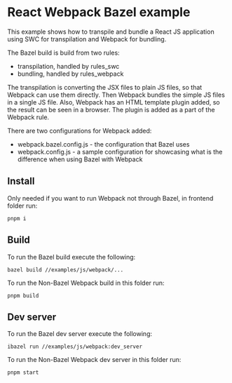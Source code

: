 # React Webpack Bazel example

This example shows how to transpile and bundle a React JS application using SWC for transpilation
and Webpack for bundling.

The Bazel build is build from two rules:

- transpilation, handled by rules_swc
- bundling, handled by rules_webpack

The transpilation is converting the JSX files to plain JS files, so that Webpack can use them
directly.
Then Webpack bundles the simple JS files in a single JS file.
Also, Webpack has an HTML template plugin added, so the result can be seen in a browser.
The plugin is added as a part of the Webpack rule.

There are two configurations for Webpack added:

- webpack.bazel.config.js - the configuration that Bazel uses
- webpack.config.js - a sample configuration for showcasing what is the difference when using Bazel
  with Webpack

## Install

Only needed if you want to run Webpack not through Bazel, in frontend folder run:

```shell
pnpm i
```

## Build

To run the Bazel build execute the following:

```shell
bazel build //examples/js/webpack/...
```

To run the Non-Bazel Webpack build in this folder run:

```shell
pnpm build
```

## Dev server

To run the Bazel dev server execute the following:

```shell
ibazel run //examples/js/webpack:dev_server
```

To run the Non-Bazel Webpack dev server in this folder run:

```shell
pnpm start
```

